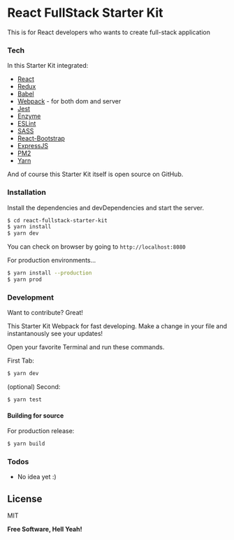 # React FullStack Starter Kit

This is for React developers who wants to create full-stack application

### Tech

In this Starter Kit integrated:

* [React]
* [Redux]
* [Babel]
* [Webpack] - for both dom and server
* [Jest]
* [Enzyme]
* [ESLint]
* [SASS]
* [React-Bootstrap]
* [ExpressJS]
* [PM2]
* [Yarn]

And of course this Starter Kit itself is open source on GitHub.

### Installation

Install the dependencies and devDependencies and start the server.

```sh
$ cd react-fullstack-starter-kit
$ yarn install
$ yarn dev
```
You can check on browser by going to `http://localhost:8080`

For production environments...

```sh
$ yarn install --production
$ yarn prod
```

### Development

Want to contribute? Great!

This Starter Kit Webpack for fast developing.
Make a change in your file and instantanously see your updates!

Open your favorite Terminal and run these commands.

First Tab:
```sh
$ yarn dev
```

(optional) Second:
```sh
$ yarn test
```
#### Building for source
For production release:
```sh
$ yarn build
```

### Todos

 - No idea yet :)

License
----

MIT


**Free Software, Hell Yeah!**

   [React]: <https://reactjs.org>
   [Redux]: <https://redux.js.org>
   [Babel]: <https://babeljs.io>
   [Webpack]: <https://webpack.js.org>
   [Jest]: <https://facebook.github.io/jest>
   [Enzyme]: <https://github.com/airbnb/enzyme>
   [ESLint]: <https://eslint.org/>
   [SASS]: <https://sass-lang.com/>
   [React-Bootstrap]: <https://react-bootstrap.github.io/>
   [ExpressJS]: <https://expressjs.com/>
   [PM2]: <http://pm2.keymetrics.io/>
   [Yarn]: <https://yarnpkg.com/lang/en/>
